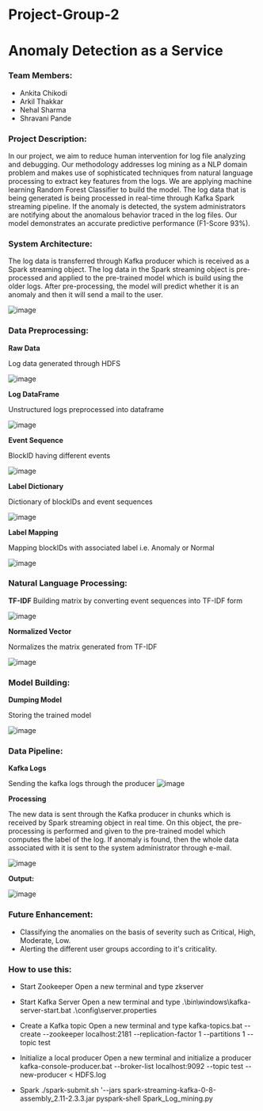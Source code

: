 # Project-Group-2


# Anomaly Detection as a Service



### **Team Members:**

- Ankita Chikodi                              
- Arkil Thakkar                                 
- Nehal Sharma                         
- Shravani Pande


### **Project Description:**

In our project, we aim to reduce human intervention for log file analyzing and debugging. Our methodology addresses log mining as a NLP domain problem and makes use of sophisticated techniques from natural language processing to extract key features from the logs. We are applying machine learning Random Forest Classifier to build the model. The log data that is being generated is being processed in real-time through Kafka Spark streaming pipeline. If the anomaly is detected, the system administrators are notifying about the anomalous behavior traced in the log files. Our model demonstrates an accurate predictive performance (F1-Score 93%).

### **System Architecture:**

The log data is transferred through Kafka producer which is received as a Spark streaming object. The log data in the Spark streaming object is pre-processed and applied to the pre-trained model which is build using the older logs. After pre-processing, the model will predict whether it is an anomaly and then it will send a mail to the user.

![image](https://user-images.githubusercontent.com/47070167/57565603-a8b03980-7375-11e9-9c41-86370a0de1ad.png)



### **Data Preprocessing:**

**Raw Data**

Log data generated through HDFS 

![image](https://user-images.githubusercontent.com/47070167/57565520-5884a780-7374-11e9-9dfe-9dd4e631451f.png)


**Log DataFrame**

Unstructured logs preprocessed into dataframe

![image](https://user-images.githubusercontent.com/47070167/57565523-74884900-7374-11e9-8311-9aaaf5b3e4f7.png)


**Event Sequence**

BlockID having different events 

![image](https://user-images.githubusercontent.com/47070167/57565521-6a664a80-7374-11e9-8b18-ea7ab5d0cd22.png)


**Label Dictionary**

Dictionary of blockIDs and event sequences

![image](https://user-images.githubusercontent.com/47070167/57565539-aef1e600-7374-11e9-9a77-cb7cd0b8c5a2.png)


**Label Mapping**

Mapping blockIDs with associated label i.e. Anomaly or Normal

![image](https://user-images.githubusercontent.com/47070167/57565534-a00b3380-7374-11e9-8da2-51ae87e11721.png)

### **Natural Language Processing:**
**TF-IDF**
Building matrix by converting event sequences into TF-IDF form

![image](https://user-images.githubusercontent.com/47070167/57565552-ed87a080-7374-11e9-92ae-eb77ee142aa4.png)

**Normalized Vector**

Normalizes the matrix generated from TF-IDF

![image](https://user-images.githubusercontent.com/47070167/57565561-0f812300-7375-11e9-8023-1360253fa09c.png)


### **Model Building:**
**Dumping Model**

Storing the trained model

![image](https://user-images.githubusercontent.com/47070167/57565565-2758a700-7375-11e9-991f-48f016dbf913.png)


### **Data Pipeline:**

**Kafka Logs**

Sending the kafka logs through the producer
![image](https://user-images.githubusercontent.com/47070167/57565902-908ee900-737a-11e9-8d58-2343fba31175.png)

**Processing**

The new data is sent through the Kafka producer in chunks which is received by Spark streaming object in real time. On this object, the pre-processing is performed and given to the pre-trained model which computes the label of the log. If anomaly is found, then the whole data associated with it is sent to the system administrator through e-mail.

![image](https://user-images.githubusercontent.com/47070167/57566970-6859b700-7387-11e9-9c7d-96de39dafe1e.png)


**Output:**

![image](https://user-images.githubusercontent.com/47070167/57566127-c7b2c980-737d-11e9-86ed-0b1e935b19a4.png)

### **Future Enhancement:**

- Classifying the anomalies on the basis of severity such as Critical, High, Moderate, Low.
- Alerting the different user groups according to it's criticality.
 

### **How to use this:**

- Start Zookeeper
  Open a new terminal and type zkserver

- Start Kafka Server
   Open a new terminal and type
  .\bin\windows\kafka-server-start.bat .\config\server.properties 

- Create a Kafka topic
  Open a new terminal and type
  kafka-topics.bat --create --zookeeper localhost:2181 --replication-factor 1 --partitions 1 --topic test

- Initialize a local producer 
  Open a new terminal and initialize a producer
  kafka-console-producer.bat --broker-list localhost:9092 --topic test \--new-producer < HDFS.log

- Spark 
  ./spark-submit.sh '--jars spark-streaming-kafka-0-8-assembly_2.11-2.3.3.jar pyspark-shell Spark_Log_mining.py




